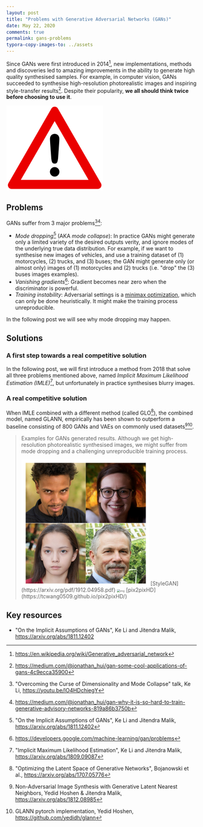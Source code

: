 ```yaml
---
layout: post
title: "Problems with Generative Adversarial Networks (GANs)"
date: May 22, 2020
comments: true
permalink: gans-problems
typora-copy-images-to: ../assets
---
```


Since GANs were first introduced in 2014[^1], new implementations, methods and discoveries led to amazing improvements in the ability to generate high quality synthesised samples. For example, in computer vision, GANs succeeded to synthesise high-resolution photorealistic images and inspiring style-transfer results[^2]. Despite their popularity, **we all should think twice before choosing to use it**.

<img src="../assets/1200px-Achtung.svg.png" alt="Danger - Simple English Wikipedia, the free encyclopedia" style="zoom: 25%;" />

## Problems

GANs suffer from 3 major problems[^3][^4]:

* *Mode dropping*[^5] (AKA *mode collapse*): In practice GANs might generate only a limited variety of the desired outputs verity, and ignore modes of the underlying true data distribution. For example, if we want to synthesise new images of vehicles, and use a training dataset of (1) motorcycles, (2) trucks, and (3) buses; the GAN might generate only (or almost only) images of (1) motorcycles and (2) trucks (i.e. "drop" the (3) buses images examples).
* *Vanishing gradients*[^6]: Gradient becomes near zero when the discriminator is powerful.
* *Training instability*: Adversarial settings is a [minimax optimization](https://en.wikipedia.org/wiki/Minimax), which can only be done heuristically. It might make the training process unreproducible.

In the following post we will see why mode dropping may happen.

## Solutions

### A first step towards a real competitive solution

In the following post, we will first introduce a method from 2018 that solve all three problems mentioned above, named *Implicit Maximum Likelihood Estimation (IMLE)*[^7], but unfortunately in practice synthesises blurry images.

### A real competitive solution

When IMLE combined with a different method (called GLO[^8]), the combined model, named GLANN, empirically has been shown to outperform a baseline consisting of 800 GANs and VAEs on commonly used datasets[^9][^10].

> Examples for GANs generated results. Although we get high-resolution photorealistic synthesised images, we might suffer from mode dropping and a challenging unreproducible training process.
>
> <img src="../assets/0*HEhlpBPhO4i4p4gP.png" alt="img" style="zoom: 33%;" />
> [StyleGAN](https://arxiv.org/pdf/1912.04958.pdf)
> <img src="../assets/1*k0saXyvLxLlvamYFbussUA.gif" alt="img" style="zoom:50%;" />
> [pix2pixHD](https://tcwang0509.github.io/pix2pixHD/)

## Key resources

* "On the Implicit Assumptions of GANs", Ke Li and Jitendra Malik, https://arxiv.org/abs/1811.12402

[^1]: https://en.wikipedia.org/wiki/Generative_adversarial_network
[^2]: https://medium.com/@jonathan_hui/gan-some-cool-applications-of-gans-4c9ecca35900
[^3]: "Overcoming the Curse of Dimensionality and Mode Collapse" talk, Ke Li, https://youtu.be/lO4HDchiegY
[^4]: https://medium.com/@jonathan_hui/gan-why-it-is-so-hard-to-train-generative-advisory-networks-819a86b3750b
[^5]: "On the Implicit Assumptions of GANs", Ke Li and Jitendra Malik, https://arxiv.org/abs/1811.12402
[^6]: https://developers.google.com/machine-learning/gan/problems
[^7]: "Implicit Maximum Likelihood Estimation", Ke Li and Jitendra Malik, https://arxiv.org/abs/1809.09087
[^8]:"Optimizing the Latent Space of Generative Networks", Bojanowski et al., https://arxiv.org/abs/1707.05776
[^9]:Non-Adversarial Image Synthesis with Generative Latent Nearest Neighbors, Yedid Hoshen & Jitendra Malik, https://arxiv.org/abs/1812.08985
[^10]:GLANN pytorch implementation, Yedid Hoshen, https://github.com/yedidh/glann
[^11]:
[^12]: